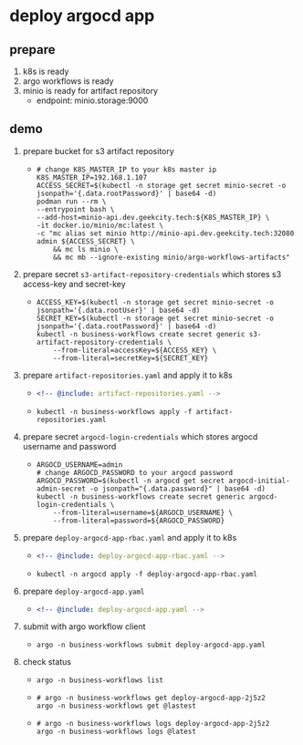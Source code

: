 # deploy argocd app

## prepare

1. k8s is ready
2. argo workflows is ready
3. minio is ready for artifact repository
    * endpoint: minio.storage:9000

## demo

1. prepare bucket for s3 artifact repository
    * ```shell
      # change K8S_MASTER_IP to your k8s master ip
      K8S_MASTER_IP=192.168.1.107
      ACCESS_SECRET=$(kubectl -n storage get secret minio-secret -o jsonpath='{.data.rootPassword}' | base64 -d)
      podman run --rm \
      --entrypoint bash \
      --add-host=minio-api.dev.geekcity.tech:${K8S_MASTER_IP} \
      -it docker.io/minio/mc:latest \
      -c "mc alias set minio http://minio-api.dev.geekcity.tech:32080 admin ${ACCESS_SECRET} \
          && mc ls minio \
          && mc mb --ignore-existing minio/argo-workflows-artifacts"
      ```
2. prepare secret `s3-artifact-repository-credentials` which stores s3 access-key and secret-key
    * ```shell
      ACCESS_KEY=$(kubectl -n storage get secret minio-secret -o jsonpath='{.data.rootUser}' | base64 -d)
      SECRET_KEY=$(kubectl -n storage get secret minio-secret -o jsonpath='{.data.rootPassword}' | base64 -d)
      kubectl -n business-workflows create secret generic s3-artifact-repository-credentials \
          --from-literal=accessKey=${ACCESS_KEY} \
          --from-literal=secretKey=${SECRET_KEY}
      ```
3. prepare `artifact-repositories.yaml` and apply it to k8s
    * ```yaml
      <!-- @include: artifact-repositories.yaml -->
      ```
    * ```shell
      kubectl -n business-workflows apply -f artifact-repositories.yaml
      ```
4. prepare secret `argocd-login-credentials` which stores argocd username and password
    * ```shell
      ARGOCD_USERNAME=admin
      # change ARGOCD_PASSWORD to your argocd password
      ARGOCD_PASSWORD=$(kubectl -n argocd get secret argocd-initial-admin-secret -o jsonpath="{.data.password}" | base64 -d)
      kubectl -n business-workflows create secret generic argocd-login-credentials \
          --from-literal=username=${ARGOCD_USERNAME} \
          --from-literal=password=${ARGOCD_PASSWORD}
      ```
5. prepare `deploy-argocd-app-rbac.yaml` and apply it to k8s
    * ```yaml
      <!-- @include: deploy-argocd-app-rbac.yaml -->
      ```
    * ```shell
      kubectl -n argocd apply -f deploy-argocd-app-rbac.yaml
      ```
6. prepare `deploy-argocd-app.yaml`
    * ```yaml
      <!-- @include: deploy-argocd-app.yaml -->
      ```
7. submit with argo workflow client
    * ```shell
      argo -n business-workflows submit deploy-argocd-app.yaml
      ```
8. check status
    * ```shell
      argo -n business-workflows list
      ```
    * ```shell
      # argo -n business-workflows get deploy-argocd-app-2j5z2
      argo -n business-workflows get @lastest
      ```
    * ```shell
      # argo -n business-workflows logs deploy-argocd-app-2j5z2
      argo -n business-workflows logs @latest
      ```
